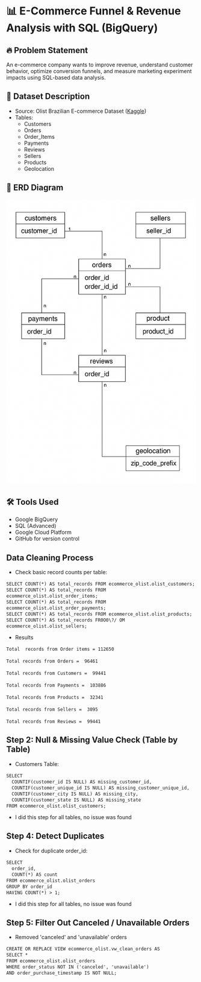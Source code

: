 # 📊 E-Commerce Funnel & Revenue Analysis with SQL (BigQuery)

## 🔥 Problem Statement
An e-commerce company wants to improve revenue, understand customer behavior, optimize conversion funnels, and measure marketing experiment impacts using SQL-based data analysis.

## 📂 Dataset Description
- Source: Olist Brazilian E-commerce Dataset ([Kaggle](https://www.kaggle.com/datasets/olistbr/brazilian-ecommerce))
- Tables:
  - Customers
  - Orders
  - Order_Items
  - Payments
  - Reviews
  - Sellers
  - Products
  - Geolocation

## 🔗 ERD Diagram
![ERD](erd.png)

## 🛠️ Tools Used
- Google BigQuery
- SQL (Advanced)
- Google Cloud Platform
- GitHub for version control

## Data Cleaning Process
- Check basic record counts per table:

``` SELECT COUNT(*) AS total_records FROM ecommerce_olist.olist_orders; 
SELECT COUNT(*) AS total_records FROM ecommerce_olist.olist_customers;
SELECT COUNT(*) AS total_records FROM ecommerce_olist.olist_order_items; 
SELECT COUNT(*) AS total_records FROM ecommerce_olist.olist_order_payments;
SELECT COUNT(*) AS total_records FROM ecommerce_olist.olist_products;
SELECT COUNT(*) AS total_records FR0O0\?/ OM ecommerce_olist.olist_sellers;
```
- Results
```
Total  records from Order items = 112650

Total records from Orders =  96461

Total records from Customers =  99441

Total records from Payments =  103886

Total records from Products =  32341

Total records from Sellers =  3095

Total records from Reviews =  99441
```

 ## Step 2: Null & Missing Value Check (Table by Table)
- Customers Table:
```
SELECT 
  COUNTIF(customer_id IS NULL) AS missing_customer_id,
  COUNTIF(customer_unique_id IS NULL) AS missing_customer_unique_id,
  COUNTIF(customer_city IS NULL) AS missing_city,
  COUNTIF(customer_state IS NULL) AS missing_state
FROM ecommerce_olist.olist_customers;
```
- I did this step for all tables, no issue was found

## Step 4: Detect Duplicates
- Check for duplicate order_id:
```
SELECT 
  order_id, 
  COUNT(*) AS count
FROM ecommerce_olist.olist_orders
GROUP BY order_id
HAVING COUNT(*) > 1;
```
- I did this step for all tables, no issue was found

## Step 5: Filter Out Canceled / Unavailable Orders

- Removed 'canceled' and 'unavailable' orders
```
CREATE OR REPLACE VIEW ecommerce_olist.vw_clean_orders AS
SELECT * 
FROM ecommerce_olist.olist_orders
WHERE order_status NOT IN ('canceled', 'unavailable')
AND order_purchase_timestamp IS NOT NULL;
```


